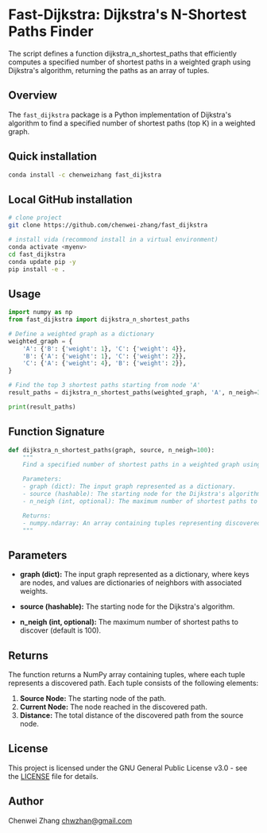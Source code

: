 # Fast-Dijkstra: Dijkstra's N-Shortest Paths Finder
The script defines a function dijkstra_n_shortest_paths that efficiently computes a specified number of shortest paths in a weighted graph using Dijkstra's algorithm, returning the paths as an array of tuples.

## Overview

The `fast_dijkstra` package is a Python implementation of Dijkstra's algorithm to find a specified number of shortest paths (top K) in a weighted graph.

## Quick installation
```bash
conda install -c chenweizhang fast_dijkstra
```

## Local GitHub installation

```bash
# clone project   
git clone https://github.com/chenwei-zhang/fast_dijkstra

# install vida (recommond install in a virtual environment) 
conda activate <myenv>
cd fast_dijkstra
conda update pip -y
pip install -e .   
```

## Usage

```python
import numpy as np
from fast_dijkstra import dijkstra_n_shortest_paths

# Define a weighted graph as a dictionary
weighted_graph = {
    'A': {'B': {'weight': 1}, 'C': {'weight': 4}},
    'B': {'A': {'weight': 1}, 'C': {'weight': 2}},
    'C': {'A': {'weight': 4}, 'B': {'weight': 2}},
}

# Find the top 3 shortest paths starting from node 'A'
result_paths = dijkstra_n_shortest_paths(weighted_graph, 'A', n_neigh=3)

print(result_paths)
```

## Function Signature

```python
def dijkstra_n_shortest_paths(graph, source, n_neigh=100):
    """
    Find a specified number of shortest paths in a weighted graph using Dijkstra's algorithm.

    Parameters:
    - graph (dict): The input graph represented as a dictionary.
    - source (hashable): The starting node for the Dijkstra's algorithm.
    - n_neigh (int, optional): The maximum number of shortest paths to discover (default is 100).

    Returns:
    - numpy.ndarray: An array containing tuples representing discovered paths.
    """
```

## Parameters

- **graph (dict):** The input graph represented as a dictionary, where keys are nodes, and values are dictionaries of neighbors with associated weights.

- **source (hashable):** The starting node for the Dijkstra's algorithm.

- **n_neigh (int, optional):** The maximum number of shortest paths to discover (default is 100).

## Returns

The function returns a NumPy array containing tuples, where each tuple represents a discovered path. Each tuple consists of the following elements:

1. **Source Node:** The starting node of the path.
2. **Current Node:** The node reached in the discovered path.
3. **Distance:** The total distance of the discovered path from the source node.

## License

This project is licensed under the GNU General Public License v3.0 - see the [LICENSE](LICENSE) file for details.

## Author

Chenwei Zhang [chwzhan@gmail.com](mailto:chwzhan@gmail.com)